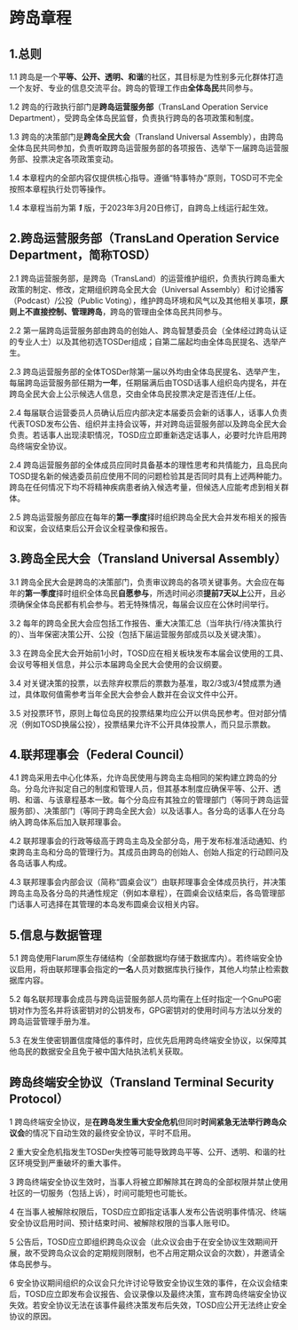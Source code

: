 # 跨岛章程

## 1.总则

1.1 跨岛是一个**平等、公开、透明、和谐**的社区，其目标是为性别多元化群体打造一个友好、专业的信息交流平台。跨岛的管理工作由**全体岛民**共同参与。

1.2 跨岛的行政执行部门是**跨岛运营服务部**（TransLand Operation Service Department），受跨岛全体岛民监督，负责执行跨岛的各项政策和制度。

1.3 跨岛的决策部门是**跨岛全民大会**（Transland Universal Assembly），由跨岛全体岛民共同参加，负责听取跨岛运营服务部的各项报告、选举下一届跨岛运营服务部、投票决定各项政策变动。

1.4 本章程内的全部内容仅提供核心指导。遵循“特事特办”原则，TOSD可不完全按照本章程执行处罚等操作。

1.4 本章程当前为第 ***1*** 版，于2023年3月20日修订，自跨岛上线运行起生效。

## 2.跨岛运营服务部（TransLand Operation Service Department，简称TOSD）

2.1 跨岛运营服务部，是跨岛（TransLand）的运营维护组织，负责执行跨岛重大政策的制定、修改，定期组织跨岛全民大会（Universal Assembly）和讨论播客（Podcast）/公投（Public Voting），维护跨岛环境和风气以及其他相关事项，**原则上不直接控制、管理跨岛**，跨岛的管理由全体岛民共同参与。

2.2 第一届跨岛运营服务部由跨岛的创始人、跨岛智慧委员会（全体经过跨岛认证的专业人士）以及其他初选TOSDer组成；自第二届起均由全体岛民提名、选举产生。

2.3 跨岛运营服务部的全体TOSDer除第一届以外均由全体岛民提名、选举产生，每届跨岛运营服务部任期为**一年**，任期届满后由TOSD话事人组织岛内提名，并在跨岛全民大会上公示候选人信息，交由全体岛民投票决定是否连任/上任。

2.4 每届联合运营委员人员确认后应内部决定本届委员会新的话事人，话事人负责代表TOSD发布公告、组织并主持会议等，并对跨岛运营服务部以及跨岛全民大会负责。若话事人出现渎职情况，TOSD应立即重新选定话事人，必要时允许启用跨岛终端安全协议。

2.4 跨岛运营服务部的全体成员应同时具备基本的理性思考和共情能力，且岛民向TOSD提名新的候选委员前应使用不同的问题检验其是否同时具有上述两种能力。跨岛在任何情况下均不将精神疾病患者纳入候选考量，但候选人应能考虑到相关群体。

2.5 跨岛运营服务部应在每年的**第一季度**择时组织跨岛全民大会并发布相关的报告和议案，会议结束后公开会议全程录像和报告。

## 3.跨岛全民大会（Transland Universal Assembly）

3.1 跨岛全民大会是跨岛的决策部门，负责审议跨岛的各项关键事务。大会应在每年的**第一季度**择时组织全体岛民**自愿参与**，所选时间必须**提前7天以上**公开，且必须确保全体岛民都有机会参与。若无特殊情况，每届会议应在公休时间举行。

3.2 每年的跨岛全民大会应包括工作报告、重大决策汇总（当年执行/待决策执行的）、当年保密决策公开、公投（包括下届运营服务部成员以及关键决策）。

3.3 在跨岛全民大会开始前1小时，TOSD应在相关板块发布本届会议使用的工具、会议号等相关信息，并公示本届跨岛全民大会使用的会议纲要。

3.4 对关键决策的投票，以去除弃权票后的票数为基准，取2/3或3/4赞成票为通过，具体取何值需参考当年全民大会参会人数并在会议文件中公开。

3.5 对投票环节，原则上每位岛民的投票结果均应公开以供岛民参考。但对部分情况（例如TOSD换届公投），投票结果允许不公开具体投票人，而只显示票数。

## 4.联邦理事会（Federal Council）

4.1 跨岛采用去中心化体系，允许岛民使用与跨岛主岛相同的架构建立跨岛的分岛。分岛允许拟定自己的制度和管理人员，但其基本制度应确保平等、公开、透明、和谐、与该章程基本一致。每个分岛应有其独立的管理部门（等同于跨岛运营服务部）、决策部门（等同于跨岛全民大会）以及话事人。各分岛的话事人在分岛纳入跨岛体系后加入联邦理事会。

4.2 联邦理事会的行政等级高于跨岛主岛及全部分岛，用于发布标准活动通知、约束跨岛主岛和分岛的管理行为。其成员由跨岛的创始人、创始人指定的行动顾问及各岛话事人构成。

4.3 联邦理事会内部会议（简称“圆桌会议”）由联邦理事会全体成员执行，并决策跨岛主岛及各分岛的共通性规定（例如本章程），在圆桌会议结束后，各岛管理部门话事人可选择在其管理的本岛发布圆桌会议相关内容。

## 5.信息与数据管理

5.1 跨岛使用Flarum原生存储结构（全部数据均存储于数据库内）。若终端安全协议启用，将由联邦理事会指定的**一名**人员对数据库执行操作，其他人均禁止检索数据库内容。

5.2 每名联邦理事会成员与跨岛运营服务部人员均需在上任时指定一个GnuPG密钥对作为签名并将该密钥对的公钥发布，GPG密钥对的使用时间与方法以分发的跨岛运营管理手册为准。

5.3 在发生使密钥置信度降低的事件时，应优先启用跨岛终端安全协议，以保障其他岛民的数据安全且免于被中国大陆执法机关获取。

## 跨岛终端安全协议（Transland Terminal Security Protocol）

1 跨岛终端安全协议，是**在跨岛发生重大安全危机**但同时**时间紧急无法举行跨岛众议会**的情况下自动生效的最终安全协议，平时不启用。

2 重大安全危机指发生TOSDer失控等可能导致跨岛平等、公开、透明、和谐的社区环境受到严重破坏的重大事件。

3 跨岛终端安全协议生效时，当事人将被立即解除其在跨岛的全部权限并禁止使用社区的一切服务（包括上诉），时间可能短也可能长。

4 在当事人被解除权限后，TOSD应立即指定话事人发布公告说明事件情况、终端安全协议启用时间、预计结束时间、被解除权限的当事人账号ID。

5 公告后，TOSD应立即组织跨岛众议会（此众议会由于在安全协议生效期间开展，故不受跨岛众议会的定期规则限制，也不占用定期众议会的次数），并邀请全体岛民参与。

6 安全协议期间组织的众议会只允许讨论导致安全协议生效的事件，在众议会结束后，TOSD应立即发布会议报告、会议录像以及最终决策，宣布跨岛终端安全协议失效。若安全协议无法在该事件最终决策发布后失效，TOSD应公开无法终止安全协议的原因。

